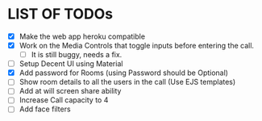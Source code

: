 # LIST OF TODOs

- [x] Make the web app heroku compatible
- [x] Work on the Media Controls that toggle inputs before entering the call.
	- [ ] It is still buggy, needs a fix.
- [ ] Setup Decent UI using Material
- [x] Add password for Rooms (using Password should be Optional)
- [ ] Show room details to all the users in the call (Use EJS templates)
- [ ] Add at will screen share ability
- [ ] Increase Call capacity to 4
- [ ] Add face filters